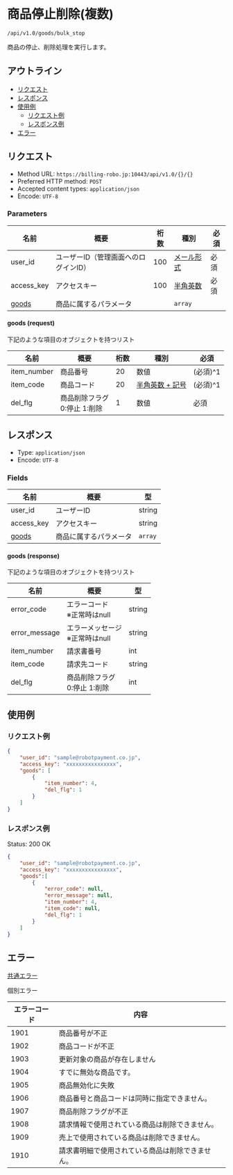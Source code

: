 # 商品停止削除(複数)

`/api/v1.0/goods/bulk_stop`

商品の停止、削除処理を実行します。

## アウトライン

- [リクエスト](#リクエスト)
- [レスポンス](#レスポンス)
- [使用例](#使用例)
  - [リクエスト例](#リクエスト例)
  - [レスポンス例](#レスポンス例)
- [エラー](#エラー)

## リクエスト
- Method URL: `https://billing-robo.jp:10443/api/v1.0/{}/{}`
- Preferred HTTP method: `POST`
- Accepted content types: `application/json`
- Encode: `UTF-8`

### Parameters

| 名前                    | 概要                                 | 桁数 | 種別                              | 必須 |
| ----------------------- | ------------------------------------ | ---- | --------------------------------- | ---- |
| user_id                 | ユーザーID（管理画面へのログインID） | 100  | [メール形式](/README.md#種別) | 必須 |
| access_key              | アクセスキー                         | 100  | [半角英数](/README.md#種別)   | 必須 |
| [goods](#goods-request) | 商品に属するパラメータ               |      | `array`                    |      |

#### goods (request)

<!-- 要素が多くないものは detail, summaryタグを使わない (なくても見やすくため) -->
下記のような項目のオブジェクトを持つリスト

| 名前        | 概要                              | 桁数 | 種別                                   | 必須     |
| ----------- | --------------------------------- | ---- | -------------------------------------- | -------- |
| item_number | 商品番号                          | 20   | 数値                                   | (必須)^1 |
| item_code   | 商品コード                        | 20   | [半角英数 + 記号](/README.md#種別) | (必須)^1 |
| del_flg     | 商品削除フラグ <br> 0:停止 1:削除 | 1    | 数値                                   | 必須     |


## レスポンス

- Type: `application/json`
- Encode: `UTF-8`

### Fields

| 名前                     | 概要                   | 型             |
| ------------------------ | ---------------------- | -------------- |
| user_id                  | ユーザーID             | string         |
| access_key               | アクセスキー           | string         |
| [goods](#goods-response) | 商品に属するパラメータ | `array` |

#### goods (response)

<!-- 要素が多くないものは detail, summaryタグを使わない (なくても見やすくため) -->
下記のような項目のオブジェクトを持つリスト

| 名前          | 概要                                | 型     |
| ------------- | ----------------------------------- | ------ |
| error_code    | エラーコード <br> ※正常時はnull     | string |
| error_message | エラーメッセージ <br> ※正常時はnull | string |
| item_number   | 請求書番号                          | int    |
| item_code     | 請求先コード                        | string |
| del_flg       | 商品削除フラグ <br> 0:停止 1:削除   | int    |


## 使用例

### リクエスト例

```json
{
    "user_id": "sample@robotpayment.co.jp",
    "access_key": "xxxxxxxxxxxxxxxx",
    "goods": [
        {
            "item_number": 4,
            "del_flg": 1
        }
    ]
}
```

### レスポンス例

Status: 200 OK

```json
{
    "user_id": "sample@robotpayment.co.jp",
    "access_key": "xxxxxxxxxxxxxxxx",
    "goods":[
        {
            "error_code": null,
            "error_message": null,
            "item_number": 4,
            "item_code": null,
            "del_flg": 1
        }
    ]
}
```

## エラー

[共通エラー](/README.md#共通エラー)

個別エラー

| エラーコード | 内容                                             |
| ------------ | ------------------------------------------------ |
| 1901         | 商品番号が不正                                   |
| 1902         | 商品コードが不正                                 |
| 1903         | 更新対象の商品が存在しません                     |
| 1904         | すでに無効な商品です。                           |
| 1905         | 商品無効化に失敗                                 |
| 1906         | 商品番号と商品コードは同時に指定できません。     |
| 1907         | 商品削除フラグが不正                             |
| 1908         | 請求情報で使用されている商品は削除できません。   |
| 1909         | 売上で使用されている商品は削除できません。       |
| 1910         | 請求書明細で使用されている商品は削除できません。 |